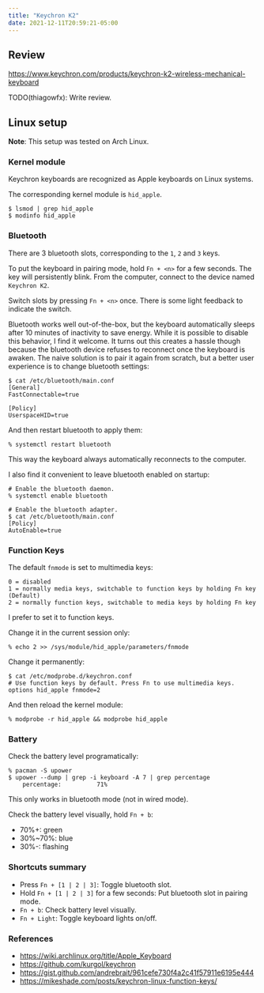 ```yaml
---
title: "Keychron K2"
date: 2021-12-11T20:59:21-05:00
---
```


## Review

https://www.keychron.com/products/keychron-k2-wireless-mechanical-keyboard

TODO(thiagowfx): Write review.

## Linux setup

**Note**: This setup was tested on Arch Linux.

### Kernel module

Keychron keyboards are recognized as Apple keyboards on Linux systems.

The corresponding kernel module is `hid_apple`.

```shell
$ lsmod | grep hid_apple
$ modinfo hid_apple
```

### Bluetooth

There are 3 bluetooth slots, corresponding to the `1`, `2` and `3` keys.

To put the keyboard in pairing mode, hold `Fn + <n>` for a few seconds. The key will persistently blink.
From the computer, connect to the device named `Keychron K2`.

Switch slots by pressing `Fn + <n>` once. There is some light feedback to indicate the switch.

Bluetooth works well out-of-the-box, but the keyboard automatically sleeps after 10 minutes of inactivity to save energy.
While it is possible to disable this behavior, I find it welcome. It turns out this creates a hassle though because the bluetooth device refuses to reconnect once the keyboard is awaken. The naive solution is to pair it again from scratch, but a better user experience is to change bluetooth settings:

```shell
$ cat /etc/bluetooth/main.conf
[General]
FastConnectable=true

[Policy]
UserspaceHID=true
```

And then restart bluetooth to apply them:

```shell
% systemctl restart bluetooth
```

This way the keyboard always automatically reconnects to the computer.

I also find it convenient to leave bluetooth enabled on startup:

```shell
# Enable the bluetooth daemon.
% systemctl enable bluetooth

# Enable the bluetooth adapter.
$ cat /etc/bluetooth/main.conf
[Policy]
AutoEnable=true
```

### Function Keys

The default `fnmode` is set to multimedia keys:

```
0 = disabled
1 = normally media keys, switchable to function keys by holding Fn key (Default)
2 = normally function keys, switchable to media keys by holding Fn key
```

I prefer to set it to function keys.

Change it in the current session only:

```shell
% echo 2 >> /sys/module/hid_apple/parameters/fnmode
```

Change it permanently:

```shell
$ cat /etc/modprobe.d/keychron.conf
# Use function keys by default. Press Fn to use multimedia keys.
options hid_apple fnmode=2
```

And then reload the kernel module:

```shell
% modprobe -r hid_apple && modprobe hid_apple
```

### Battery

Check the battery level programatically:

```shell
% pacman -S upower
$ upower --dump | grep -i keyboard -A 7 | grep percentage
    percentage:          71%
```

This only works in bluetooth mode (not in wired mode).

Check the battery level visually, hold `Fn + b`:

- 70%+: green
- 30%~70%: blue
- 30%-: flashing

### Shortcuts summary

- Press `Fn + [1 | 2 | 3]`: Toggle bluetooth slot.
- Hold `Fn + [1 | 2 | 3]` for a few seconds: Put bluetooth slot in pairing mode.
- `Fn + b`: Check battery level visually.
- `Fn + Light`: Toggle keyboard lights on/off.

### References

- https://wiki.archlinux.org/title/Apple_Keyboard
- https://github.com/kurgol/keychron
- https://gist.github.com/andrebrait/961cefe730f4a2c41f57911e6195e444
- https://mikeshade.com/posts/keychron-linux-function-keys/
